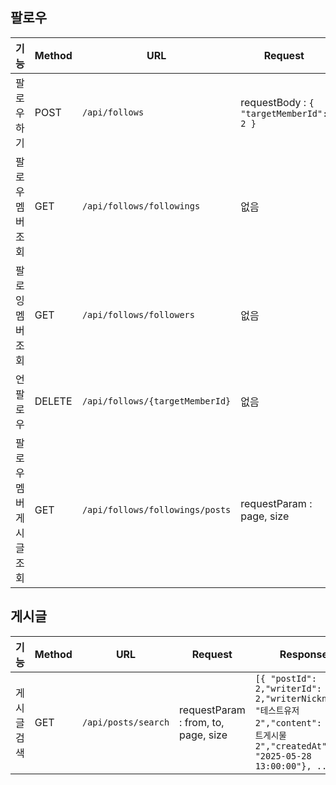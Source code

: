 ## 팔로우

| 기능            | Method | URL               | Request                                 | Response                                                                                                                                            | 상태 |
|---------------|--------|-------------------|-----------------------------------------|-----------------------------------------------------------------------------------------------------------------------------------------------------| -- |
| 팔로우 하기        | POST   | `/api/follows`    | requestBody : `{ "targetMemberId": 2 }` | `{"followerId": 1, "followingId": 2, "followingNickName": "테스트유저2", "followingEmail": "member2@example.com"}`                                       | 완료 |
| 팔로우 멤버 조회     | GET    | `/api/follows/followings` | 없음                                      | `[{"followingMemberId": 2,"followingMemberNickname": "테스트유저2","followingMemberEmail": "member2@example.com"}, ...]`                                 | 완료 |
| 팔로잉 멤버 조회     | GET    | `/api/follows/followers` | 없음                                      | `[{"followerMemberId": 1,"followerMemberNickname": "테스트유저1","followerMemberEmail": "member1@example.com"}, ...]`                                    | 완료 |
| 언팔로우          | DELETE | `/api/follows/{targetMemberId}` | 없음                                      | 없음                                                                                                                                                  | 완료 |
| 팔로우 멤버 게시글 조회 | GET    | `/api/follows/followings/posts` | requestParam : page, size               | `"postId": 2,"writerId": 2,"writerNickname": "테스트유저2","writerEmail": "member2@example.com","content": "테스트게시물2","createdAt": "2025-05-28 13:00:00"` | 완료 |

## 게시글

| 기능           | Method | URL                                | Request                             | Response                                                                                                                 | 상태 |
|--------------|--------| ---------------------------------- |-------------------------------------|--------------------------------------------------------------------------------------------------------------------------| -- |
| 게시글 검색       | GET    | `/api/posts/search` | requestParam : from, to, page, size | `[{ "postId": 2,"writerId": 2,"writerNickname": "테스트유저2","content": "테스트게시물2","createdAt": "2025-05-28 13:00:00"}, ...]` | 완료 |



